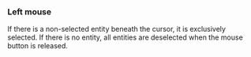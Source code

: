 ### Left mouse
If there is a non-selected entity beneath the cursor, it is exclusively selected. If there is no entity, all entities are deselected when the mouse button is released.
